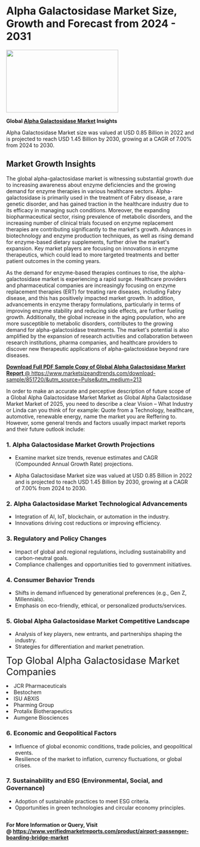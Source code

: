 <H1>Alpha Galactosidase Market Size, Growth and Forecast from 2024 - 2031</H1><img class="aligncenter size-medium wp-image-584254" src="https://thirdeyenews.in/wp-content/uploads/2024/09/Global-Market-Research-300x168.jpeg" alt="" width="300" height="168" /><p><strong>Global&nbsp;<a href="https://www.marketsizeandtrends.com/download-sample/851720/&amp;utm_source=Pulse&amp;utm_medium=213">Alpha Galactosidase Market</a> Insights</strong></p><p>Alpha Galactosidase Market size was valued at USD 0.85 Billion in 2022 and is projected to reach USD 1.45 Billion by 2030, growing at a CAGR of 7.00% from 2024 to 2030.</p><p><h2>Market Growth Insights</h2> <p>The global alpha-galactosidase market is witnessing substantial growth due to increasing awareness about enzyme deficiencies and the growing demand for enzyme therapies in various healthcare sectors. Alpha-galactosidase is primarily used in the treatment of Fabry disease, a rare genetic disorder, and has gained traction in the healthcare industry due to its efficacy in managing such conditions. Moreover, the expanding biopharmaceutical sector, rising prevalence of metabolic disorders, and the increasing number of clinical trials focused on enzyme replacement therapies are contributing significantly to the market's growth. Advances in biotechnology and enzyme production techniques, as well as rising demand for enzyme-based dietary supplements, further drive the market's expansion. Key market players are focusing on innovations in enzyme therapeutics, which could lead to more targeted treatments and better patient outcomes in the coming years.</p> <p><a href="download_sample_link_here"></a></p> <p>As the demand for enzyme-based therapies continues to rise, the alpha-galactosidase market is experiencing a rapid surge. Healthcare providers and pharmaceutical companies are increasingly focusing on enzyme replacement therapies (ERT) for treating rare diseases, including Fabry disease, and this has positively impacted market growth. In addition, advancements in enzyme therapy formulations, particularly in terms of improving enzyme stability and reducing side effects, are further fueling growth. Additionally, the global increase in the aging population, who are more susceptible to metabolic disorders, contributes to the growing demand for alpha-galactosidase treatments. The market's potential is also amplified by the expansion of research activities and collaboration between research institutions, pharma companies, and healthcare providers to discover new therapeutic applications of alpha-galactosidase beyond rare diseases.</p> <p><a href="get_more_link_here"></p><p><span class=""><strong>Download Full PDF Sample Copy of Global Alpha Galactosidase Market Report</strong> @ <a href="https://www.marketsizeandtrends.com/download-sample/851720/&amp;utm_source=Pulse&amp;utm_medium=213" target="_blank">https://www.marketsizeandtrends.com/download-sample/851720/&amp;utm_source=Pulse&amp;utm_medium=213</a></span></p><p>In order to make an accurate and perceptive description of future scope of a Global&nbsp;Alpha Galactosidase Market Market as Global&nbsp;Alpha Galactosidase Market Market of 2025, you need to describe a clear Vision &ndash; What Industry or Linda can you think of for example: Quote from a Technology, healthcare, automotive, renewable energy, name the market you are Reffering to. However, some general trends and factors usually impact market reports and their future outlook include:</p><h3>1.&nbsp;<strong>Alpha Galactosidase Market Growth Projections</strong></h3><ul><li>Examine market size trends, revenue estimates and CAGR (Compounded Annual Growth Rate) projections.</li><li><p>Alpha Galactosidase Market size was valued at USD 0.85 Billion in 2022 and is projected to reach USD 1.45 Billion by 2030, growing at a CAGR of 7.00% from 2024 to 2030.</p></li></ul><h3>2.&nbsp;<strong>Alpha Galactosidase Market Technological Advancements</strong></h3><ul><li>Integration of AI, IoT, blockchain, or automation in the industry.</li><li>Innovations driving cost reductions or improving efficiency.</li></ul><h3>3.&nbsp;<strong>Regulatory and Policy Changes</strong></h3><ul><li>Impact of global and regional regulations, including sustainability and carbon-neutral goals.</li><li>Compliance challenges and opportunities tied to government initiatives.</li></ul><h3>4.&nbsp;<strong>Consumer Behavior Trends</strong></h3><ul><li>Shifts in demand influenced by generational preferences (e.g., Gen Z, Millennials).</li><li>Emphasis on eco-friendly, ethical, or personalized products/services.</li></ul><h3>5.&nbsp;<strong>Global Alpha Galactosidase Market Competitive Landscape</strong></h3><ul><li>Analysis of key players, new entrants, and partnerships shaping the industry.</li><li>Strategies for differentiation and market penetration.</li></ul><p data-pm-slice="1 1 []"><span style="color: inherit; font-family: inherit; font-size: 25px;">Top Global Alpha Galactosidase Market Companies</span></p><div class="" data-test-id=""><p><li>JCR Pharmaceuticals</li><li> Bestochem</li><li> ISU ABXIS</li><li> Pharming Group</li><li> Protalix Biotherapeutics</li><li> Aumgene Biosciences</li></p></div><h3>6.&nbsp;<strong>Economic and Geopolitical Factors</strong></h3><ul><li>Influence of global economic conditions, trade policies, and geopolitical events.</li><li>Resilience of the market to inflation, currency fluctuations, or global crises.</li></ul><h3>7.&nbsp;<strong>Sustainability and ESG (Environmental, Social, and Governance)</strong></h3><ul><li>Adoption of sustainable practices to meet ESG criteria.</li><li>Opportunities in green technologies and circular economy principles.</li></ul><h2><strong style="font-size: 14px;">For More Information or Query, Visit @&nbsp;</strong><a style="background-color: #ffffff; font-size: 14px;" href="https://www.marketsizeandtrends.com/report/alpha-galactosidase-market/" target="_blank">https://www.verifiedmarketreports.com/product/airport-passenger-boarding-bridge-market</a></h2>

